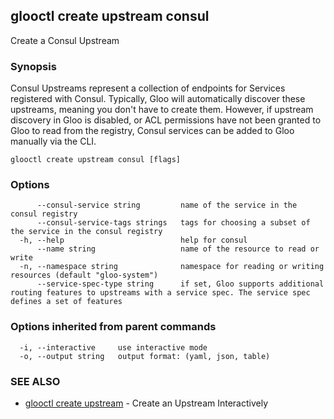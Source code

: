 ## glooctl create upstream consul

Create a Consul Upstream

### Synopsis

Consul Upstreams represent a collection of endpoints for Services registered with Consul. Typically, Gloo will automatically discover these upstreams, meaning you don't have to create them. However, if upstream discovery in Gloo is disabled, or ACL permissions have not been granted to Gloo to read from the registry, Consul services can be added to Gloo manually via the CLI.

```
glooctl create upstream consul [flags]
```

### Options

```
      --consul-service string         name of the service in the consul registry
      --consul-service-tags strings   tags for choosing a subset of the service in the consul registry
  -h, --help                          help for consul
      --name string                   name of the resource to read or write
  -n, --namespace string              namespace for reading or writing resources (default "gloo-system")
      --service-spec-type string      if set, Gloo supports additional routing features to upstreams with a service spec. The service spec defines a set of features 
```

### Options inherited from parent commands

```
  -i, --interactive     use interactive mode
  -o, --output string   output format: (yaml, json, table)
```

### SEE ALSO

* [glooctl create upstream](glooctl_create_upstream.md)	 - Create an Upstream Interactively


